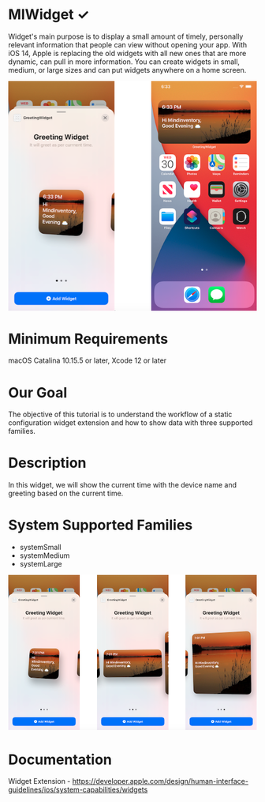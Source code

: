 # MIWidget ✓

Widget's main purpose is to display a small amount of timely, personally relevant information that people can view without opening your app. With iOS 14, Apple is replacing the old widgets with all new ones that are more dynamic, can pull in more information. You can create widgets in small, medium, or large sizes and can put widgets anywhere on a home screen.

<img src="/Screenshot 2020-09-30 at 6.50.44 PM.png" style="vertical-align:middle">

# Minimum Requirements

macOS Catalina 10.15.5 or later, Xcode 12 or later

# Our Goal

The objective of this tutorial is to understand the workflow of a static configuration widget extension and how to show data with three supported families.

# Description 

In this widget, we will show the current time with the device name and greeting based on the current time.

# System Supported Families

- systemSmall 
- systemMedium
- systemLarge

<img src="/Screenshot 2020-09-30 at 7.05.28 PM.png">

# Documentation 

Widget Extension - https://developer.apple.com/design/human-interface-guidelines/ios/system-capabilities/widgets
